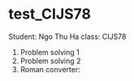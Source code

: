 # test_CIJS78
Student: Ngo Thu Ha 
class: CIJS78


1. Problem solving 1
2. Problem solving 2
3. Roman converter: 
